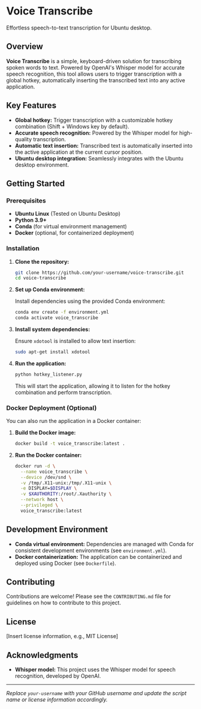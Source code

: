 # Voice Transcribe

Effortless speech-to-text transcription for Ubuntu desktop.

## Overview

**Voice Transcribe** is a simple, keyboard-driven solution for transcribing spoken words to text. Powered by OpenAI's Whisper model for accurate speech recognition, this tool allows users to trigger transcription with a global hotkey, automatically inserting the transcribed text into any active application.

## Key Features

- **Global hotkey:** Trigger transcription with a customizable hotkey combination (Shift + Windows key by default).
- **Accurate speech recognition:** Powered by the Whisper model for high-quality transcription.
- **Automatic text insertion:** Transcribed text is automatically inserted into the active application at the current cursor position.
- **Ubuntu desktop integration:** Seamlessly integrates with the Ubuntu desktop environment.

## Getting Started

### Prerequisites

- **Ubuntu Linux** (Tested on Ubuntu Desktop)
- **Python 3.9+**
- **Conda** (for virtual environment management)
- **Docker** (optional, for containerized deployment)

### Installation

1. **Clone the repository:**

    ```bash
    git clone https://github.com/your-username/voice-transcribe.git
    cd voice-transcribe
    ```

2. **Set up Conda environment:**

    Install dependencies using the provided Conda environment:

    ```bash
    conda env create -f environment.yml
    conda activate voice_transcribe
    ```

3. **Install system dependencies:**

    Ensure `xdotool` is installed to allow text insertion:

    ```bash
    sudo apt-get install xdotool
    ```

4. **Run the application:**

    ```bash
    python hotkey_listener.py
    ```

    This will start the application, allowing it to listen for the hotkey combination and perform transcription.

### Docker Deployment (Optional)

You can also run the application in a Docker container:

1. **Build the Docker image:**

    ```bash
    docker build -t voice_transcribe:latest .
    ```

2. **Run the Docker container:**

    ```bash
    docker run -d \
      --name voice_transcribe \
      --device /dev/snd \
      -v /tmp/.X11-unix:/tmp/.X11-unix \
      -e DISPLAY=$DISPLAY \
      -v $XAUTHORITY:/root/.Xauthority \
      --network host \
      --privileged \
      voice_transcribe:latest
    ```

## Development Environment

- **Conda virtual environment:** Dependencies are managed with Conda for consistent development environments (see `environment.yml`).
- **Docker containerization:** The application can be containerized and deployed using Docker (see `Dockerfile`).

## Contributing

Contributions are welcome! Please see the `CONTRIBUTING.md` file for guidelines on how to contribute to this project.

## License

[Insert license information, e.g., MIT License]

## Acknowledgments

- **Whisper model:** This project uses the Whisper model for speech recognition, developed by OpenAI.

---

_Replace `your-username` with your GitHub username and update the script name or license information accordingly._
